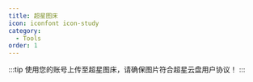```yaml
---
title: 超星图床
icon: iconfont icon-study
category:
  - Tools
order: 1
---
```


:::tip
使用您的账号上传至超星图床，请确保图片符合超星云盘用户协议！
:::

<ClientOnly>
    <ImageUpload />
</ClientOnly>